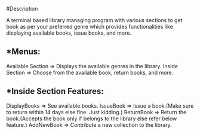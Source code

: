 #Description

A terminal based library managing program with various sections to get book as per your preferred genre which provides functionalities like displaying available books, issue books, and more.

*Menus:
---------
Available Section => Displays the available genres in the library.
Inside Section => Choose from the available book, return books, and more.

*Inside Section Features:
---------------------------
DisplayBooks => See available books.
IssueBook => Issue a book.(Make sure to return within 14 days else fine. Just kidding.)
ReturnBook => Return the book.(Accepts the book only if belongs to the library else refer below feature.)
AddNewBook => Contribute a new collection to the library.



